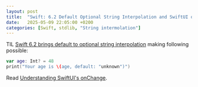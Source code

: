 ```yaml
---
layout: post
title:  "Swift: 6.2 Default Optional String Interpolation and SwiftUI onChange"
date:   2025-05-09 22:05:00 +0200
categories: [Swift, stdlib, "String intermolation"]
---
```

TIL [Swift 6.2 brings default to optional string interpolation](https://github.com/swiftlang/swift/pull/81360) making following possible:

```swift
var age: Int? = 48
print("Your age is \(age, default: "unknown")")
```
Read [Understanding SwiftUI's onChange](https://fatbobman.com/en/posts/onchange/).
